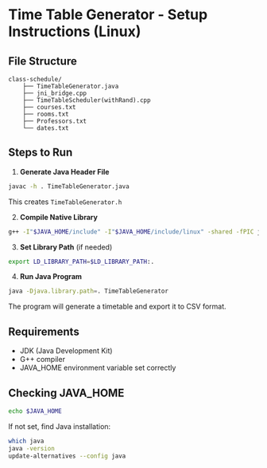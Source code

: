 # Time Table Generator - Setup Instructions (Linux)

## File Structure
```
class-schedule/
    ├── TimeTableGenerator.java
    ├── jni_bridge.cpp
    ├── TimeTableScheduler(withRand).cpp
    ├── courses.txt
    ├── rooms.txt
    ├── Professors.txt
    └── dates.txt
```

## Steps to Run

1. **Generate Java Header File**
```bash
javac -h . TimeTableGenerator.java
```
This creates `TimeTableGenerator.h`

2. **Compile Native Library**
```bash
g++ -I"$JAVA_HOME/include" -I"$JAVA_HOME/include/linux" -shared -fPIC jni_bridge.cpp -o libtimetable_native.so
```

3. **Set Library Path** (if needed)
```bash
export LD_LIBRARY_PATH=$LD_LIBRARY_PATH:.
```

4. **Run Java Program**
```bash
java -Djava.library.path=. TimeTableGenerator
```

The program will generate a timetable and export it to CSV format.

## Requirements
- JDK (Java Development Kit)
- G++ compiler
- JAVA_HOME environment variable set correctly

## Checking JAVA_HOME
```bash
echo $JAVA_HOME
```
If not set, find Java installation:
```bash
which java
java -version
update-alternatives --config java
```
